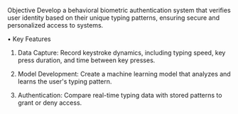 Objective
Develop a behavioral biometric authentication system that verifies user identity based on their unique typing patterns, ensuring secure and personalized access to systems.

• Key Features

1. Data Capture: Record keystroke dynamics, including typing speed, key press duration, and time between key presses.

2. Model Development: Create a machine learning model that analyzes and learns the user's typing pattern.

3. Authentication: Compare real-time typing data with stored patterns to grant or deny access.
